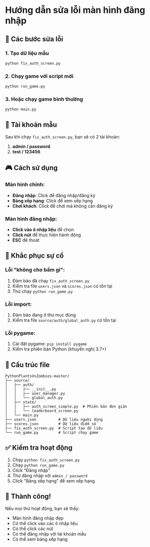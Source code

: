 # Hướng dẫn sửa lỗi màn hình đăng nhập

## 🔧 Các bước sửa lỗi

### 1. Tạo dữ liệu mẫu
```bash
python fix_auth_screen.py
```

### 2. Chạy game với script mới
```bash
python run_game.py
```

### 3. Hoặc chạy game bình thường
```bash
python main.py
```

## 📝 Tài khoản mẫu

Sau khi chạy `fix_auth_screen.py`, bạn sẽ có 2 tài khoản:

1. **admin / password**
2. **test / 123456**

## 🎮 Cách sử dụng

### Màn hình chính:
- **Đăng nhập**: Click để đăng nhập/đăng ký
- **Bảng xếp hạng**: Click để xem xếp hạng
- **Chơi khách**: Click để chơi mà không cần đăng ký

### Màn hình đăng nhập:
- **Click vào ô nhập liệu** để chọn
- **Click nút** để thực hiện hành động
- **ESC** để thoát

## 🐛 Khắc phục sự cố

### Lỗi "không cho bấm gì":
1. Đảm bảo đã chạy `fix_auth_screen.py`
2. Kiểm tra file `users.json` và `scores.json` có tồn tại
3. Thử chạy `python run_game.py`

### Lỗi import:
1. Đảm bảo đang ở thư mục đúng
2. Kiểm tra file `source/auth/global_auth.py` có tồn tại

### Lỗi pygame:
1. Cài đặt pygame: `pip install pygame`
2. Kiểm tra phiên bản Python (khuyến nghị 3.7+)

## 📁 Cấu trúc file

```
PythonPlantsVsZombies-master/
├── source/
│   ├── auth/
│   │   ├── __init__.py
│   │   ├── user_manager.py
│   │   └── global_auth.py
│   ├── state/
│   │   ├── auth_screen_simple.py  # Phiên bản đơn giản
│   │   └── leaderboard_screen.py
│   └── main.py
├── users.json          # Dữ liệu người dùng
├── scores.json         # Dữ liệu điểm số
├── fix_auth_screen.py  # Script tạo dữ liệu
└── run_game.py         # Script chạy game
```

## ✅ Kiểm tra hoạt động

1. Chạy `python fix_auth_screen.py`
2. Chạy `python run_game.py`
3. Click "Đăng nhập"
4. Thử đăng nhập với `admin / password`
5. Click "Bảng xếp hạng" để xem xếp hạng

## 🎉 Thành công!

Nếu mọi thứ hoạt động, bạn sẽ thấy:
- Màn hình đăng nhập đẹp
- Có thể click vào các ô nhập liệu
- Có thể click các nút
- Có thể đăng nhập với tài khoản mẫu
- Có thể xem bảng xếp hạng
